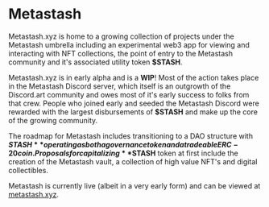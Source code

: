 # Metastash

Metastash.xyz is home to a growing collection of projects under the Metastash umbrella including an experimental web3 app for viewing and interacting with NFT collections, the point of entry to the Metastash community and it's associated utility token **$STASH**.

Metastash.xyz is in early alpha and is a **WIP**! Most of the action takes place in the Metastash Discord server, which itself is an outgrowth of the Discord.art community and owes most of it's early success to folks from that crew. People who joined early and seeded the Metastash Discord were rewarded with the largest disbursements of **$STASH** and make up the core of the growing community.

The roadmap for Metastash includes transitioning to a DAO structure with **$STASH** operating as both a governance token and a tradeable ERC-20 coin. Proposals for capitalizing **$STASH** token at first include the creation of the Metastash vault, a collection of high value NFT's and digital collectibles.

Metastash is currently live (albeit in a very early form) and can be viewed at [metastash.xyz](https://metastash.xyz).
